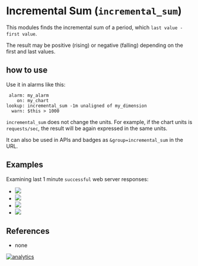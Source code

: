 # Incremental Sum (`incremental_sum`)

This modules finds the incremental sum of a period, which `last value - first value`.

The result may be positive (rising) or negative (falling) depending on the first and last values.

## how to use

Use it in alarms like this:

```
 alarm: my_alarm
    on: my_chart
lookup: incremental_sum -1m unaligned of my_dimension
  warn: $this > 1000
```

`incremental_sum` does not change the units. For example, if the chart units is `requests/sec`, the result
will be again expressed in the same units. 

It can also be used in APIs and badges as `&group=incremental_sum` in the URL.

## Examples

Examining last 1 minute `successful` web server responses:

- ![](https://registry.my-netdata.io/api/v1/badge.svg?chart=web_log_nginx.response_statuses&options=unaligned&dimensions=success&group=min&after=-60&label=min)
- ![](https://registry.my-netdata.io/api/v1/badge.svg?chart=web_log_nginx.response_statuses&options=unaligned&dimensions=success&group=average&after=-60&label=average)
- ![](https://registry.my-netdata.io/api/v1/badge.svg?chart=web_log_nginx.response_statuses&options=unaligned&dimensions=success&group=max&after=-60&label=max)
- ![](https://registry.my-netdata.io/api/v1/badge.svg?chart=web_log_nginx.response_statuses&options=unaligned&dimensions=success&group=incremental_sum&after=-60&label=incremental+sum&value_color=orange)

## References

- none

[![analytics](https://www.google-analytics.com/collect?v=1&aip=1&t=pageview&_s=1&ds=github&dr=https%3A%2F%2Fgithub.com%2Fnetdata%2Fnetdata&dl=https%3A%2F%2Fmy-netdata.io%2Fgithub%2Fweb%2Fapi%2Fqueries%2Fincremental_sum%2FREADME&_u=MAC~&cid=5792dfd7-8dc4-476b-af31-da2fdb9f93d2&tid=UA-64295674-3)]()
